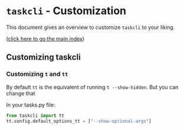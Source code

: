 # `taskcli` - Customization

This document gives an overview to customize `taskcli` to your liking.

([click here to go the main index](../README.md))

## Customizing taskcli

### Customizing `t` and `tt`
By default `tt` is the equivalent of running `t --show-hidden`. But you can change that

In your tasks.py file:

```python
from taskcli import tt
tt.config.default_options_tt = ["--show-optional-args"]
```
